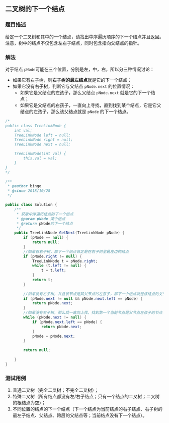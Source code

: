 ## 二叉树的下一个结点

### 题目描述
给定一个二叉树和其中的一个结点，请找出中序遍历顺序的下一个结点并且返回。注意，树中的结点不仅包含左右子结点，同时包含指向父结点的指针。


### 解法
对于结点 `pNode`可能在三个位置，分别是左，中，右，所以分三种情况讨论：
- 如果它有右子树，则**右子树的最左结点**就是它的下一个结点；
- 如果它没有右子树，判断它与父结点 `pNode.next` 的位置情况：
    - 如果它是父结点的左孩子，那么父结点 `pNode.next` 就是它的下一个结点；
    - 如果它是父结点的右孩子，一直向上寻找，直到找到某个结点，它是它父结点的左孩子，那么该父结点就是 `pNode` 的下一个结点。

```java
/*
public class TreeLinkNode {
    int val;
    TreeLinkNode left = null;
    TreeLinkNode right = null;
    TreeLinkNode next = null;

    TreeLinkNode(int val) {
        this.val = val;
    }
}
*/

/**
 * @author bingo
 * @since 2018/10/28
 */

public class Solution {
    /**
     * 获取中序遍历结点的下一个结点
     * @param pNode 某个结点
     * @return pNode的下一个结点
     */
    public TreeLinkNode GetNext(TreeLinkNode pNode) {
        if (pNode == null) {
            return null;
        }
        //如果有右子树，那下一个结点肯定是在右子树里最左边的结点
        if (pNode.right != null) {
            TreeLinkNode t = pNode.right;
            while (t.left != null) {
                t = t.left;
            }
            return t;
        }
        
        //如果没有右子树，并且该节点是其父节点的左孩子，那下一个结点就是该结点的父节点
        if (pNode.next != null && pNode.next.left == pNode) {
            return pNode.next;
        }
        //如果没有右子树，那么就一直向上找，找到第一个当前节点是父节点左孩子的节点
        while (pNode.next != null) {
            if (pNode.next.left == pNode) {
                return pNode.next;
            }
            pNode = pNode.next;
        }
        
        return null;
        
    }
}
```


### 测试用例
1. 普通二叉树（完全二叉树；不完全二叉树）；
2. 特殊二叉树（所有结点都没有左/右子结点；只有一个结点的二叉树；二叉树的根结点为空）；
3. 不同位置的结点的下一个结点（下一个结点为当前结点的右子结点、右子树的最左子结点、父结点、跨层的父结点等；当前结点没有下一个结点）。